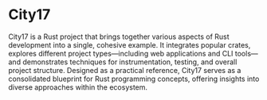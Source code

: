# City17

City17 is a Rust project that brings together various aspects of Rust development into a single, cohesive example. It integrates popular crates, explores different project types—including web applications and CLI tools—and demonstrates techniques for instrumentation, testing, and overall project structure. Designed as a practical reference, City17 serves as a consolidated blueprint for Rust programming concepts, offering insights into diverse approaches within the ecosystem.